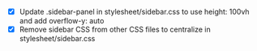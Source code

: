- [x] Update .sidebar-panel in stylesheet/sidebar.css to use height: 100vh and add overflow-y: auto
- [x] Remove sidebar CSS from other CSS files to centralize in stylesheet/sidebar.css

